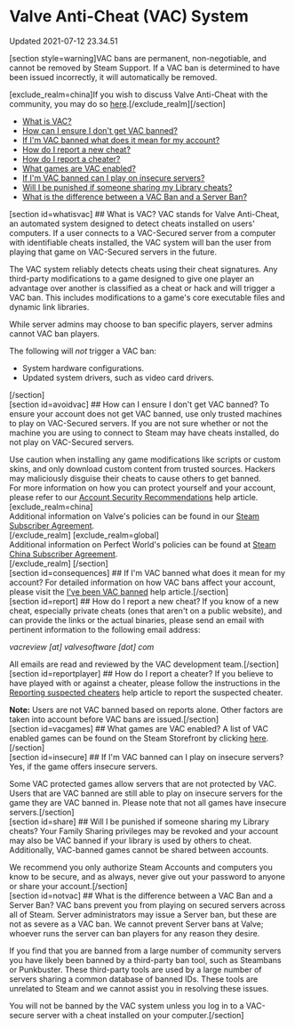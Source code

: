 # Valve Anti-Cheat (VAC) System
Updated 2021-07-12 23.34.51

[section style=warning]VAC bans are permanent, non-negotiable, and cannot be removed by Steam Support. If a VAC ban is determined to have been issued incorrectly, it will automatically be removed.   
  
[exclude_realm=china]If you wish to discuss Valve Anti-Cheat with the community, you may do so [here](http://steamcommunity.com/discussions/forum/9/).[/exclude_realm][/section]  

* [What is VAC?](#whatisvac)
* [How can I ensure I don't get VAC banned?](#avoidvac)
* [If I'm VAC banned what does it mean for my account?](#consequences)
* [How do I report a new cheat?](#report)
* [How do I report a cheater?](#reportplayer)
* [What games are VAC enabled?](#vacgames)
* [If I'm VAC banned can I play on insecure servers?](#insecure)
* [Will I be punished if someone sharing my Library cheats?](#share)
* [What is the difference between a VAC Ban and a Server Ban?](#notvac)

  
[section id=whatisvac] ## What is VAC?
VAC stands for Valve Anti-Cheat, an automated system designed to detect cheats installed on users' computers. If a user connects to a VAC-Secured server from a computer with identifiable cheats installed, the VAC system will ban the user from playing that game on VAC-Secured servers in the future.  
  
The VAC system reliably detects cheats using their cheat signatures. Any third-party modifications to a game designed to give one player an advantage over another is classified as a cheat or hack and will trigger a VAC ban. This includes modifications to a game's core executable files and dynamic link libraries.  
  
While server admins may choose to ban specific players, server admins cannot VAC ban players.  
  
The following will *not* trigger a VAC ban:  

* System hardware configurations.
* Updated system drivers, such as video card drivers.

 [/section]   
[section id=avoidvac] ## How can I ensure I don't get VAC banned?
To ensure your account does not get VAC banned, use only trusted machines to play on VAC-Secured servers. If you are not sure whether or not the machine you are using to connect to Steam may have cheats installed, do not play on VAC-Secured servers.  
  
Use caution when installing any game modifications like scripts or custom skins, and only download custom content from trusted sources. Hackers may maliciously disguise their cheats to cause others to get banned.  
For more information on how you can protect yourself and your account, please refer to our [Account Security Recommendations](https://help.steampowered.com/en/faqs/view/6639-EB3C-EC79-FF60) help article.  
[exclude_realm=china]  
Additional information on Valve's policies can be found in our [Steam Subscriber Agreement](http://www.steampowered.com/v/index.php?area=subscriber_agreement).  
[/exclude_realm]  [exclude_realm=global]  
Additional information on Perfect World's policies can be found at [Steam China Subscriber Agreement](https://store.steamchina.com/subscriber_agreement).  
[/exclude_realm]  [/section]   
[section id=consequences] ## If I'm VAC banned what does it mean for my account?
For detailed information on how VAC bans affect your account, please visit the [I've been VAC banned](https://help.steampowered.com/en/faqs/view/647C-5CC1-7EA9-3C29) help article.[/section]   
[section id=report] ## How do I report a new cheat?
If you know of a new cheat, especially private cheats (ones that aren't on a public website), and can provide the links or the actual binaries, please send an email with pertinent information to the following email address:  
  
*vacreview [at] valvesoftware [dot] com*  
  
All emails are read and reviewed by the VAC development team.[/section]   
[section id=reportplayer] ## How do I report a cheater?
If you believe to have played with or against a cheater, please follow the instructions in the [Reporting suspected cheaters](https://help.steampowered.com/en/faqs/view/2F3F-25EE-2AC6-30E7) help article to report the suspected cheater.  
  
**Note:** Users are not VAC banned based on reports alone. Other factors are taken into account before VAC bans are issued.[/section]   
[section id=vacgames] ## What games are VAC enabled?
A list of VAC enabled games can be found on the Steam Storefront by clicking [here](http://store.steampowered.com/search/?category2=8).[/section]   
[section id=insecure] ## If I'm VAC banned can I play on insecure servers?
Yes, if the game offers insecure servers.  
  
Some VAC protected games allow servers that are not protected by VAC. Users that are VAC banned are still able to play on insecure servers for the game they are VAC banned in. Please note that not all games have insecure servers.[/section]   
[section id=share] ## Will I be punished if someone sharing my Library cheats?
Your Family Sharing privileges may be revoked and your account may also be VAC banned if your library is used by others to cheat. Additionally, VAC-banned games cannot be shared between accounts.   
  
We recommend you only authorize Steam Accounts and computers you know to be secure, and as always, never give out your password to anyone or share your account.[/section]   
[section id=notvac] ## What is the difference between a VAC Ban and a Server Ban?
VAC bans prevent you from playing on secured servers across all of Steam. Server administrators may issue a Server ban, but these are not as severe as a VAC ban. We cannot prevent Server bans at Valve; whoever runs the server can ban players for any reason they desire.  
  
If you find that you are banned from a large number of community servers you have likely been banned by a third-party ban tool, such as Steambans or Punkbuster. These third-party tools are used by a large number of servers sharing a common database of banned IDs. These tools are unrelated to Steam and we cannot assist you in resolving these issues.  
  
You will not be banned by the VAC system unless you log in to a VAC-secure server with a cheat installed on your computer.[/section]